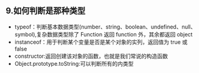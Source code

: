 ## 9.如何判断是那种类型

- typeof：判断基本数据类型(number、string、boolean、undefined、null、symbol),复杂数据类型除了 Function 返回 function 外，其余都返回 object
- instanceof：用于判断某个变量是否是某个对象的实列，返回值为 true 或 false
- constructor:返回创建该对象的函数，也就是我们常说的构造函数
- Object.prototype.toString:可以判断所有的内类型
